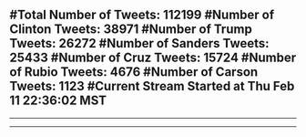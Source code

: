 #Total Number of Tweets: 112199 
#Number of Clinton Tweets: 38971
#Number of Trump Tweets: 26272
#Number of Sanders Tweets: 25433
#Number of Cruz Tweets: 15724
#Number of Rubio Tweets: 4676
#Number of Carson Tweets: 1123
#Current Stream Started at Thu Feb 11 22:36:02 MST
---
---
---

